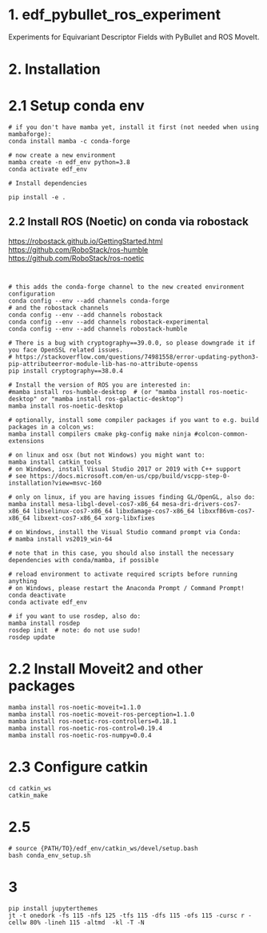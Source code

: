 # 1. edf_pybullet_ros_experiment
Experiments for Equivariant Descriptor Fields with PyBullet and ROS MoveIt.
# 2. Installation

# 2.1 Setup conda env
```shell
# if you don't have mamba yet, install it first (not needed when using mambaforge):
conda install mamba -c conda-forge

# now create a new environment
mamba create -n edf_env python=3.8
conda activate edf_env

# Install dependencies

pip install -e .
```

## 2.2 Install ROS (Noetic) on conda via robostack
https://robostack.github.io/GettingStarted.html
https://github.com/RoboStack/ros-humble
https://github.com/RoboStack/ros-noetic
```shell


# this adds the conda-forge channel to the new created environment configuration 
conda config --env --add channels conda-forge
# and the robostack channels
conda config --env --add channels robostack
conda config --env --add channels robostack-experimental
conda config --env --add channels robostack-humble

# There is a bug with cryptography==39.0.0, so please downgrade it if you face OpenSSL related issues.
# https://stackoverflow.com/questions/74981558/error-updating-python3-pip-attributeerror-module-lib-has-no-attribute-openss
pip install cryptography==38.0.4

# Install the version of ROS you are interested in:
#mamba install ros-humble-desktop  # (or "mamba install ros-noetic-desktop" or "mamba install ros-galactic-desktop")
mamba install ros-noetic-desktop

# optionally, install some compiler packages if you want to e.g. build packages in a colcon_ws:
mamba install compilers cmake pkg-config make ninja #colcon-common-extensions

# on linux and osx (but not Windows) you might want to:
mamba install catkin_tools
# on Windows, install Visual Studio 2017 or 2019 with C++ support 
# see https://docs.microsoft.com/en-us/cpp/build/vscpp-step-0-installation?view=msvc-160

# only on linux, if you are having issues finding GL/OpenGL, also do:
mamba install mesa-libgl-devel-cos7-x86_64 mesa-dri-drivers-cos7-x86_64 libselinux-cos7-x86_64 libxdamage-cos7-x86_64 libxxf86vm-cos7-x86_64 libxext-cos7-x86_64 xorg-libxfixes

# on Windows, install the Visual Studio command prompt via Conda:
# mamba install vs2019_win-64

# note that in this case, you should also install the necessary dependencies with conda/mamba, if possible

# reload environment to activate required scripts before running anything
# on Windows, please restart the Anaconda Prompt / Command Prompt!
conda deactivate
conda activate edf_env

# if you want to use rosdep, also do:
mamba install rosdep
rosdep init  # note: do not use sudo!
rosdep update
```

# 2.2 Install Moveit2 and other packages
```shell
mamba install ros-noetic-moveit=1.1.0
mamba install ros-noetic-moveit-ros-perception=1.1.0
mamba install ros-noetic-ros-controllers=0.18.1
mamba install ros-noetic-ros-control=0.19.4
mamba install ros-noetic-ros-numpy=0.0.4
```

# 2.3 Configure catkin
```shell
cd catkin_ws
catkin_make
```

# 2.5 
```shell
# source {PATH/TO}/edf_env/catkin_ws/devel/setup.bash
bash conda_env_setup.sh
```

# 3
```shell
pip install jupyterthemes
jt -t onedork -fs 115 -nfs 125 -tfs 115 -dfs 115 -ofs 115 -cursc r -cellw 80% -lineh 115 -altmd  -kl -T -N
```